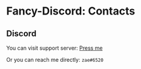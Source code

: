 # Fancy-Discord: Contacts

## Discord
You can visit support server: [Press me](https://discord.gg/XReqA38eq7)

Or you can reach me directly: `zae#6520`
